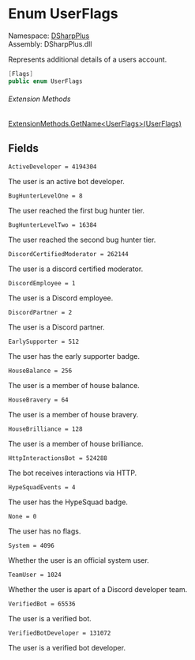 # Enum UserFlags

Namespace: [DSharpPlus](DSharpPlus.md)  
Assembly: DSharpPlus.dll

Represents additional details of a users account.

```csharp
[Flags]
public enum UserFlags
```

###### Extension Methods

[ExtensionMethods.GetName<UserFlags\>\(UserFlags\)](DSharpPlus.SlashCommands.ExtensionMethods.md\#DSharpPlus\_SlashCommands\_ExtensionMethods\_GetName\_\_1\_\_\_0\_)

## Fields

`ActiveDeveloper = 4194304` 

The user is an active bot developer.

`BugHunterLevelOne = 8` 

The user reached the first bug hunter tier.

`BugHunterLevelTwo = 16384` 

The user reached the second bug hunter tier.

`DiscordCertifiedModerator = 262144` 

The user is a discord certified moderator.

`DiscordEmployee = 1` 

The user is a Discord employee.

`DiscordPartner = 2` 

The user is a Discord partner.

`EarlySupporter = 512` 

The user has the early supporter badge.

`HouseBalance = 256` 

The user is a member of house balance.

`HouseBravery = 64` 

The user is a member of house bravery.

`HouseBrilliance = 128` 

The user is a member of house brilliance.

`HttpInteractionsBot = 524288` 

The bot receives interactions via HTTP.

`HypeSquadEvents = 4` 

The user has the HypeSquad badge.

`None = 0` 

The user has no flags.

`System = 4096` 

Whether the user is an official system user.

`TeamUser = 1024` 

Whether the user is apart of a Discord developer team.

`VerifiedBot = 65536` 

The user is a verified bot.

`VerifiedBotDeveloper = 131072` 

The user is a verified bot developer.

